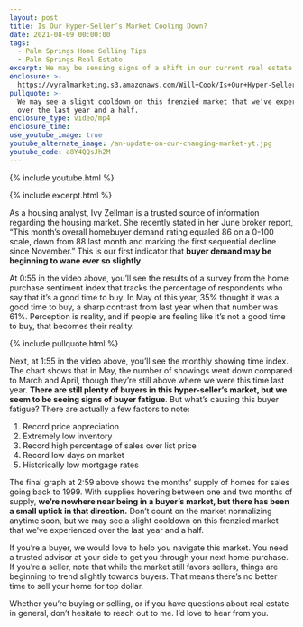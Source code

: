 ```yaml
---
layout: post
title: Is Our Hyper-Seller’s Market Cooling Down?
date: 2021-08-09 00:00:00
tags:
  - Palm Springs Home Selling Tips
  - Palm Springs Real Estate
excerpt: We may be sensing signs of a shift in our current real estate market.
enclosure: >-
  https://vyralmarketing.s3.amazonaws.com/Will+Cook/Is+Our+Hyper-Seller%E2%80%99s+Market+Cooling+Down_.mp4
pullquote: >-
  We may see a slight cooldown on this frenzied market that we’ve experienced
  over the last year and a half.
enclosure_type: video/mp4
enclosure_time:
use_youtube_image: true
youtube_alternate_image: /an-update-on-our-changing-market-yt.jpg
youtube_code: a8Y4QQsJh2M
---
```

{% include youtube.html %}

{% include excerpt.html %}

As a housing analyst, Ivy Zellman is a trusted source of information regarding the housing market. She recently stated in her June broker report, “This month’s overall homebuyer demand rating equaled 86 on a 0-100 scale, down from 88 last month and marking the first sequential decline since November.” This is our first indicator that **buyer demand may be beginning to wane ever so slightly.**

At 0:55 in the video above, you’ll see the results of a survey from the home purchase sentiment index that tracks the percentage of respondents who say that it’s a good time to buy. In May of this year, 35% thought it was a good time to buy, a sharp contrast from last year when that number was 61%. Perception is reality, and if people are feeling like it’s not a good time to buy, that becomes their reality.

{% include pullquote.html %}

Next, at 1:55 in the video above, you’ll see the monthly showing time index. The chart shows that in May, the number of showings went down compared to March and April, though they’re still above where we were this time last year. **There are still plenty of buyers in this hyper-seller’s market, but we seem to be seeing signs of buyer fatigue**. But what’s causing this buyer fatigue? There are actually a few factors to note:

1. Record price appreciation
2. Extremely low inventory
3. Record high percentage of sales over list price
4. Record low days on market
5. Historically low mortgage rates

The final graph at 2:59 above shows the months’ supply of homes for sales going back to 1999. With supplies hovering between one and two months of supply, **we’re nowhere near being in a buyer’s market, but there has been a small uptick in that direction.** Don’t count on the market normalizing anytime soon, but we may see a slight cooldown on this frenzied market that we’ve experienced over the last year and a half.

If you’re a buyer, we would love to help you navigate this market. You need a trusted advisor at your side to get you through your next home purchase. If you’re a seller, note that while the market still favors sellers, things are beginning to trend slightly towards buyers. That means there’s no better time to sell your home for top dollar.

Whether you’re buying or selling, or if you have questions about real estate in general, don’t hesitate to reach out to me. I’d love to hear from you.
